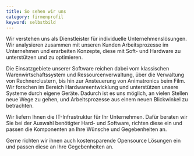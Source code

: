 ```yaml
---
title: So sehen wir uns
category: firmenprofil
keyword: selbstbild
---
```

Wir verstehen uns als Dienstleister für individuelle Unternehmenslösungen.
Wir analysieren zusammen mit unseren Kunden Arbeitsprozesse im Unternehmen und erarbeiten Konzepte, diese mit Soft- und Hardware zu unterstützen und zu optimieren.

Die Einsatzgebiete unserer Software reichen dabei vom klassischen Warenwirtschaftssystem und Ressourcenverwaltung, über die Verwaltung von Rechnerclustern, bis hin zur Ansteuerung von Animatronics beim Film.
Wir forschen im Bereich Hardwareentwicklung und unterstützen unsere Systeme durch eigene Geräte. Dadurch ist es uns möglich, an vielen Stellen neue Wege zu gehen, und Arbeitsprozesse aus einem neuen Blickwinkel zu betrachten.

Wir liefern Ihnen die IT-Infrastruktur für Ihr Unternehmen. Dafür beraten wir Sie bei der Auswahl benötigter Hard- und Software, richten diese ein und passen die Komponenten an Ihre Wünsche und Gegebenheiten an.

Gerne richten wir ihnen auch kostensparende Opensource Lösungen ein und passen diese an Ihre Gegebenheiten an.
